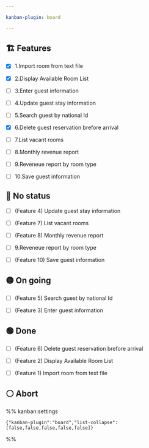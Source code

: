 ```yaml
---

kanban-plugin: board

---
```


## 🏗️ Features

- [x] 1.Import room from text file
- [x] 2.Display Available Room List
- [ ] 3.Enter guest information
- [ ] 4.Update guest stay information
- [ ] 5.Search guest by national Id
- [x] 6.Delete guest reservation brefore arrival
- [ ] 7.List vacant rooms
- [ ] 8.Monthly revenue report
- [ ] 9.Reveneue report by room type
- [ ] 10.Save guest information


## 🔴 No status

- [ ] (Feature 4) Update guest stay information
- [ ] (Feature 7) List vacant rooms
- [ ] (Feature 8) Monthly revenue report
- [ ] 9.Reveneue report by room type
- [ ] (Feature 10) Save guest information


## 🟡 On going

- [ ] (Feature 5) Search guest by national Id
- [ ] (Feature 3) Enter guest information


## 🟢 Done

- [ ] (Feature 6) Delete guest reservation brefore arrival
- [ ] (Feature 2) Display Available Room List
- [ ] (Feature 1) Import room from text file


## ⚪ Abort





%% kanban:settings
```
{"kanban-plugin":"board","list-collapse":[false,false,false,false,false]}
```
%%